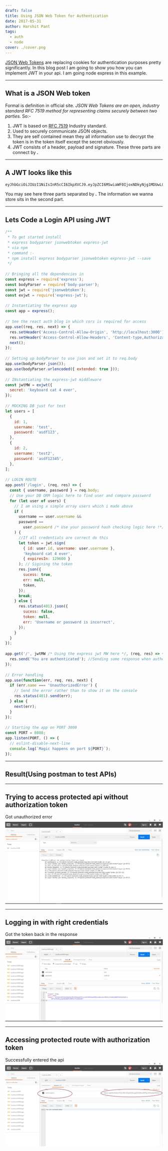 ```yaml
---
draft: false
title: Using JSON Web Token for Authentication
date: 2017-05-31
author: Harshit Pant
tags:
  - auth
  - node
cover: ./cover.png
---
```


[JSON Web Tokens](http://jwt.io) are replacing cookies for authentication purposes pretty significantly. In this blog post I am going to show you how you can implement JWT in your api. I am going node express in this example.

---

## What is a JSON Web token

Formal is definition in official site. _JSON Web Tokens are an open, industry standard RFC 7519 method for representing claims securely between two parties._ So:-

1. JWT is based on [RFC 7519](https://tools.ietf.org/html/rfc7519) Industry standard.
2. Used to securely communicate JSON objects.
3. They are self contained mean they all information use to decrypt the token is in the token itself except the secret obviously.
4. JWT consists of a header, payload and signature. These three parts are connect by **_._**

---

## A JWT looks like this

```
eyJhbGciOiJIUzI1NiIsInR5cCI6IkpXVCJ9.eyJpZCI6MSwiaWF0IjoxNDkyNjg1MDUwLCJleHAiOjE0OTUyNzcwNTB9.bHMstzcHfZQBND3QrugO4v3kTa7Zy7yifuuhWJbwhI0
```

You may see here three parts separated by _**.**_ The information we wanna store sits in the second part.

---

## Lets Code a Login API using JWT

```js
/**
 * To get started install
 * express bodyparser jsonwebtoken express-jwt
 * via npm
 * command :-
 * npm install express bodyparser jsonwebtoken express-jwt --save
 */

// Bringing all the dependencies in
const express = require('express');
const bodyParser = require('body-parser');
const jwt = require('jsonwebtoken');
const exjwt = require('express-jwt');

// Instantiating the express app
const app = express();

// See the react auth blog in which cors is required for access
app.use((req, res, next) => {
  res.setHeader('Access-Control-Allow-Origin', 'http://localhost:3000');
  res.setHeader('Access-Control-Allow-Headers', 'Content-type,Authorization');
  next();
});

// Setting up bodyParser to use json and set it to req.body
app.use(bodyParser.json());
app.use(bodyParser.urlencoded({ extended: true }));

// INstantiating the express-jwt middleware
const jwtMW = exjwt({
  secret: 'keyboard cat 4 ever',
});

// MOCKING DB just for test
let users = [
  {
    id: 1,
    username: 'test',
    password: 'asdf123',
  },
  {
    id: 2,
    username: 'test2',
    password: 'asdf12345',
  },
];

// LOGIN ROUTE
app.post('/login', (req, res) => {
  const { username, password } = req.body;
  // Use your DB ORM logic here to find user and compare password
  for (let user of users) {
    // I am using a simple array users which i made above
    if (
      username == user.username &&
      password ==
        user.password /* Use your password hash checking logic here !*/
    ) {
      //If all credentials are correct do this
      let token = jwt.sign(
        { id: user.id, username: user.username },
        'keyboard cat 4 ever',
        { expiresIn: 129600 }
      ); // Sigining the token
      res.json({
        sucess: true,
        err: null,
        token,
      });
      break;
    } else {
      res.status(401).json({
        sucess: false,
        token: null,
        err: 'Username or password is incorrect',
      });
    }
  }
});

app.get('/', jwtMW /* Using the express jwt MW here */, (req, res) => {
  res.send('You are authenticated'); //Sending some response when authenticated
});

// Error handling
app.use(function(err, req, res, next) {
  if (err.name === 'UnauthorizedError') {
    // Send the error rather than to show it on the console
    res.status(401).send(err);
  } else {
    next(err);
  }
});

// Starting the app on PORT 3000
const PORT = 8080;
app.listen(PORT, () => {
  // eslint-disable-next-line
  console.log(`Magic happens on port ${PORT}`);
});
```

---

## Result(Using postman to test APIs)

---

## Trying to access protected api without authorization token

Got unauthorized error
![auth_error_screenshot](./ss1.jpg)

---

## Logging in with right credentials

Got the token back in the response
![Sucess Screenshot](./ss2.jpg)

---

## Accessing protected route with authorization token

Successfully entered the api
![Accessing protected route](./ss3.jpg)

